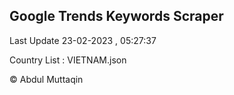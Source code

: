 

## Google Trends Keywords Scraper 
 
Last Update 23-02-2023 , 05:27:37

Country List :
VIETNAM.json



© Abdul Muttaqin 

